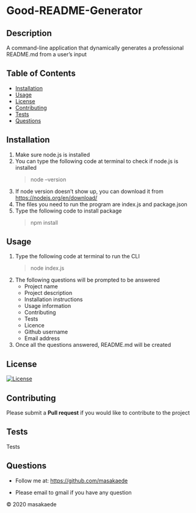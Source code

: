 # Good-README-Generator

## Description
A command-line application that dynamically generates a professional README.md from a user’s input

## Table of Contents
* [Installation](#Installation)
* [Usage](#Usage)
* [License](#License)
* [Contributing](#Contributing)
* [Tests](#Tests)
* [Questions](#Questions)

## Installation
1.	Make sure node.js is installed
2.	You can type the following code at terminal to check if node.js is installed
	>  node –version
3.	If node version doesn’t show up, you can download it from https://nodejs.org/en/download/
4.	The files you need to run the program are index.js and package.json
5.	Type the following code to install package
	>  npm install


## Usage
1.	Type the following code at terminal to run the CLI
	>  node index.js
2.	The following questions will be prompted to be answered
	-	Project name
	-	Project description
	-	Installation instructions
	-	Usage information
	-	Contributing
	-	Tests
	-	Licence
	-	Github username
	-	Email address
3.	Once all the questions answered, README.md will be created


## License
[![License](https://img.shields.io/badge/License-BSD%202--Clause-orange.svg)](https://opensource.org/licenses/BSD-2-Clause)

## Contributing
Please submit a **Pull request** if you would like to contribute to the project

## Tests
Tests

## Questions
* Follow me at: <a href="https://github.com/masakaede" target="_blank">https://github.com/masakaede</a>

* Please email to gmail if you have any question

© 2020 masakaede
